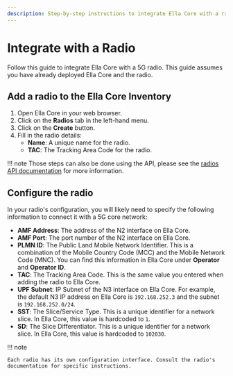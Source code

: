 ```yaml
---
description: Step-by-step instructions to integrate Ella Core with a radio.
---
```


# Integrate with a Radio

Follow this guide to integrate Ella Core with a 5G radio. This guide assumes you have already deployed Ella Core and the radio.

## Add a radio to the Ella Core Inventory

1. Open Ella Core in your web browser.
2. Click on the **Radios** tab in the left-hand menu.
3. Click on the **Create** button.
4. Fill in the radio details:
    - **Name**: A unique name for the radio.
    - **TAC**: The Tracking Area Code for the radio.

!!! note
    Those steps can also be done using the API, please see the [radios API documentation](../reference/api/radios.md) for more information.

## Configure the radio

In your radio's configuration, you will likely need to specify the following information to connect it with a 5G core network:

- **AMF Address**: The address of the N2 interface on Ella Core.
- **AMF Port**: The port number of the N2 interface on Ella Core.
- **PLMN ID**: The Public Land Mobile Network Identifier. This is a combination of the Mobile Country Code (MCC) and the Mobile Network Code (MNC). You can find this information in Ella Core under **Operator** and **Operator ID**.
- **TAC**: The Tracking Area Code. This is the same value you entered when adding the radio to Ella Core.
- **UPF Subnet**: IP Subnet of the N3 interface on Ella Core. For example, the default N3 IP address on Ella Core is `192.168.252.3` and the subnet is `192.168.252.0/24`.
- **SST**: The Slice/Service Type. This is a unique identifier for a network slice. In Ella Core, this value is hardcoded to `1`.
- **SD**: The Slice Differentiator. This is a unique identifier for a network slice. In Ella Core, this value is hardcoded to `102030`.

!!! note
    
    Each radio has its own configuration interface. Consult the radio's documentation for specific instructions.
